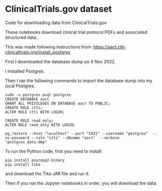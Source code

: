 # ClinicalTrials.gov dataset

Code for downloading data from ClinicalTrials.gov

These notebooks download clinical trial protocol PDFs and associated structured data.

This was made following instructions from:
https://aact.ctti-clinicaltrials.org/install_postgres

First I downloaded the database dump on 4 Nov 2022.

I installed Postgres.

Then I ran the following commands to import the database dump into my local Postgres.

```
sudo -u postgres psql postgres
CREATE DATABASE aact
GRANT ALL PRIVILEGES ON DATABASE aact TO PUBLIC;
CREATE ROLE ctti;
ALTER ROLE ctti WITH LOGIN;

CREATE ROLE read_only;
ALTER ROLE read_only WITH LOGIN;

pg_restore --host "localhost" --port "5432" --username "postgres"  --no-password --role "ctti" --dbname "aact"  --verbose "postgres_data.dmp"
```

To run the Python code, first you need to install:

```
pip install psycopg2-binary
pip install tika
```

and download the Tika JAR file and run it.

Then if you run the Jupyter notebooks in order, you will download the data.
